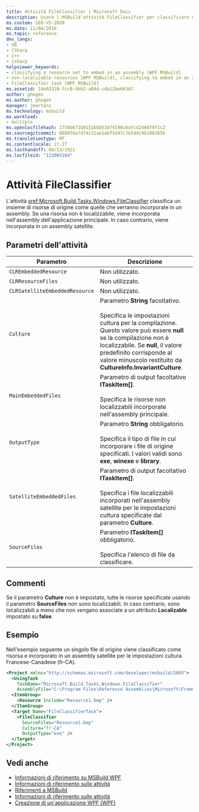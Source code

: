```yaml
---
title: Attività FileClassifier | Microsoft Docs
description: Usare l MSBuild'attività FileClassifier per classificare un set di risorse di origine che verranno incorporate in un assembly.
ms.custom: SEO-VS-2020
ms.date: 11/04/2016
ms.topic: reference
dev_langs:
- VB
- CSharp
- C++
- jsharp
helpviewer_keywords:
- classifying a resource set to embed in an assembly [WPF MSBuild]
- non-localizable resources [WPF MSBuild], classifying to embed in an assembly
- FileClassifier task [WPF MSBuild]
ms.assetid: 14e03310-fcc0-4bb2-a84d-cda12be66367
author: ghogen
ms.author: ghogen
manager: jmartens
ms.technology: msbuild
ms.workload:
- multiple
ms.openlocfilehash: 1758b671b8151bb851074190c6afcd2468f9f1c2
ms.sourcegitcommit: 68897da7d74c31ae1ebf5d47c7b5ddc9b108265b
ms.translationtype: MT
ms.contentlocale: it-IT
ms.lasthandoff: 08/13/2021
ms.locfileid: "122085104"
---
```

# <a name="fileclassifier-task"></a>Attività FileClassifier

L'attività <xref:Microsoft.Build.Tasks.Windows.FileClassifier> classifica un insieme di risorse di origine come quelle che verranno incorporate in un assembly. Se una risorsa non è localizzabile, viene incorporata nell'assembly dell'applicazione principale. In caso contrario, viene incorporata in un assembly satellite.

## <a name="task-parameters"></a>Parametri dell'attività

|Parametro|Descrizione|
|---------------|-----------------|
|`CLREmbeddedResource`|Non utilizzato.|
|`CLRResourceFiles`|Non utilizzato.|
|`CLRSatelliteEmbeddedResource`|Non utilizzato.|
|`Culture`|Parametro **String** facoltativo.<br /><br /> Specifica le impostazioni cultura per la compilazione. Questo valore può essere **null** se la compilazione non è localizzabile. Se **null**, il valore predefinito corrisponde al valore minuscolo restituito da **CultureInfo.InvariantCulture**.|
|`MainEmbeddedFiles`|Parametro di output facoltativo **ITaskItem[]**.<br /><br /> Specifica le risorse non localizzabili incorporate nell'assembly principale.|
|`OutputType`|Parametro **String** obbligatorio.<br /><br /> Specifica il tipo di file in cui incorporare i file di origine specificati. I valori validi sono **exe**, **winexe** e **library**.|
|`SatelliteEmbeddedFiles`|Parametro di output facoltativo **ITaskItem[]**.<br /><br /> Specifica i file localizzabili incorporati nell'assembly satellite per le impostazioni cultura specificate dal parametro **Culture**.|
|`SourceFiles`|Parametro **ITaskItem[]** obbligatorio.<br /><br /> Specifica l'elenco di file da classificare.|

## <a name="remarks"></a>Commenti

Se il parametro **Culture** non è impostato, tutte le risorse specificate usando il parametro **SourceFiles** non sono localizzabili. In caso contrario, sono localizzabili a meno che non vengano associate a un attributo **Localizable** impostato su **false**.

## <a name="example"></a>Esempio

Nell'esempio seguente un singolo file di origine viene classificato come risorsa e incorporato in un assembly satellite per le impostazioni cultura Francese-Canadese (fr-CA).

```xml
<Project xmlns="http://schemas.microsoft.com/developer/msbuild/2003">
  <UsingTask
    TaskName="Microsoft.Build.Tasks.Windows.FileClassifier"
    AssemblyFile="C:\Program Files\Reference Assemblies\Microsoft\Framework\v3.0\PresentationBuildTasks.dll" />
  <ItemGroup>
    <Resource Include="Resource1.bmp" />
  </ItemGroup>
  <Target Name="FileClassifierTask">
    <FileClassifier
      SourceFiles="Resource1.bmp"
      Culture="fr-CA"
      OutputType="exe" />
  </Target>
</Project>
```

## <a name="see-also"></a>Vedi anche

- [Informazioni di riferimento su MSBuild WPF](../msbuild/wpf-msbuild-reference.md)
- [Informazioni di riferimento sulle attività](../msbuild/wpf-msbuild-task-reference.md)
- [Riferimenti a MSBuild](../msbuild/msbuild-reference.md)
- [Informazioni di riferimento sulle attività](../msbuild/msbuild-task-reference.md)
- [Creazione di un'applicazione WPF (WPF)](/dotnet/framework/wpf/app-development/building-a-wpf-application-wpf)
